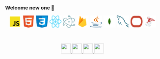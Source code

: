 ### Welcome new one 👋

<!-- <img align='right' src="https://github.com/RiveraMariano/riveramariano/blob/main/horde.png" width="200px" height="auto"> -->

<!-- TECH STACK -->
<div align="center">
   <img src="https://github.com/RiveraMariano/riveramariano/blob/main/tech-stack/js-logo.png" width="40" height="40" />
   <img src="https://github.com/RiveraMariano/riveramariano/blob/main/tech-stack/html-logo.png" width="40" height="40" />
   <img src="https://github.com/RiveraMariano/riveramariano/blob/main/tech-stack/css-logo.png" width="40" height="40" />
   <img src="https://github.com/RiveraMariano/riveramariano/blob/main/tech-stack/react-logo.png" width="40" height="40" />
   <img src="https://github.com/RiveraMariano/riveramariano/blob/main/tech-stack/electron-logo.png" width="40" height="40" />
   <img src="https://github.com/RiveraMariano/riveramariano/blob/main/tech-stack/firebase-logo.png" width="40" height="40" />
   <img src="https://github.com/RiveraMariano/riveramariano/blob/main/tech-stack/java-logo.png" width="40" height="40" />
   <img src="https://github.com/RiveraMariano/riveramariano/blob/main/tech-stack/mongo2-logo.png" width="40" height="40" />
   <img src="https://github.com/RiveraMariano/riveramariano/blob/main/tech-stack/mysql-logo.png" width="40" height="40" />
   <img src="https://github.com/RiveraMariano/riveramariano/blob/main/tech-stack/oracle-logo.png" width="40" height="40" />
   <img src="https://github.com/RiveraMariano/riveramariano/blob/main/tech-stack/sql-logo.png" width="40" height="40" />
</div>
<!-- FIN TECH STACK -->

<!-- FOOTER --!>
<br>
<!-- INFORMACIÓN DE CONTACTO -->
<h6></h6>
      <div align="center">
         <a href="https://twitter.com/rivveramariano">
         <img src="https://github.com/gauravghongde/social-icons/blob/master/PNG/Black/Twitter_black.png" width="32" height="32"/>
         </a>
         <a href="https://www.linkedin.com/in/riveramariano/">
         <img src="https://github.com/gauravghongde/social-icons/blob/master/PNG/Black/LinkedIN_black.png" width="32" height="32"/>
         </a>
         <a href="https://www.instagram.com/rivveramariano/?hl=es-la">
         <img src="https://github.com/gauravghongde/social-icons/blob/master/PNG/Black/Instagram_black.png" width="32" height="32"/>
         </a>
         <a href="mailto:rivveramariano@gmail.com">
         <img src="https://github.com/gauravghongde/social-icons/blob/master/PNG/Black/Gmail_black.png" width="32" height="32"/>
         </a>
      </div>
<!-- FIN INFORMACIÓN DE CONTACTO -->
